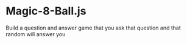 # Magic-8-Ball.js
Build a question and answer game that you ask that question and that random will answer you

